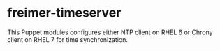 # freimer-timeserver
This Puppet modules configures either NTP client on RHEL 6 or Chrony client on RHEL 7 for time synchronization.
